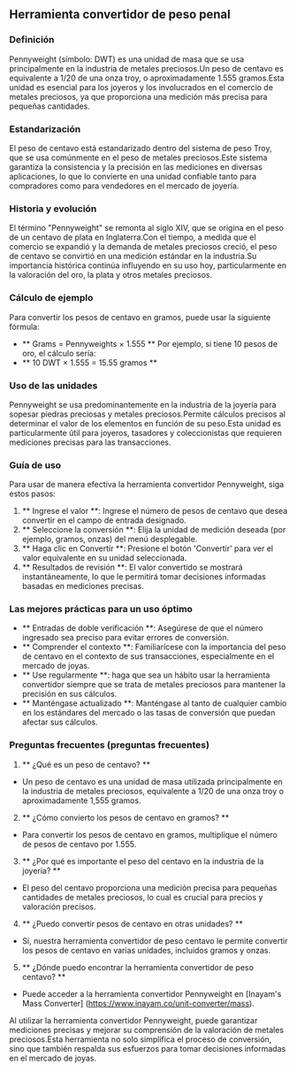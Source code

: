 ## Herramienta convertidor de peso penal

### Definición
Pennyweight (símbolo: DWT) es una unidad de masa que se usa principalmente en la industria de metales preciosos.Un peso de centavo es equivalente a 1/20 de una onza troy, o aproximadamente 1.555 gramos.Esta unidad es esencial para los joyeros y los involucrados en el comercio de metales preciosos, ya que proporciona una medición más precisa para pequeñas cantidades.

### Estandarización
El peso de centavo está estandarizado dentro del sistema de peso Troy, que se usa comúnmente en el peso de metales preciosos.Este sistema garantiza la consistencia y la precisión en las mediciones en diversas aplicaciones, lo que lo convierte en una unidad confiable tanto para compradores como para vendedores en el mercado de joyería.

### Historia y evolución
El término "Pennyweight" se remonta al siglo XIV, que se origina en el peso de un centavo de plata en Inglaterra.Con el tiempo, a medida que el comercio se expandió y la demanda de metales preciosos creció, el peso de centavo se convirtió en una medición estándar en la industria.Su importancia histórica continúa influyendo en su uso hoy, particularmente en la valoración del oro, la plata y otros metales preciosos.

### Cálculo de ejemplo
Para convertir los pesos de centavo en gramos, puede usar la siguiente fórmula:
- ** Grams = Pennyweights × 1.555 **
Por ejemplo, si tiene 10 pesos de oro, el cálculo sería:
- ** 10 DWT × 1.555 = 15.55 gramos **

### Uso de las unidades
Pennyweight se usa predominantemente en la industria de la joyería para sopesar piedras preciosas y metales preciosos.Permite cálculos precisos al determinar el valor de los elementos en función de su peso.Esta unidad es particularmente útil para joyeros, tasadores y coleccionistas que requieren mediciones precisas para las transacciones.

### Guía de uso
Para usar de manera efectiva la herramienta convertidor Pennyweight, siga estos pasos:
1. ** Ingrese el valor **: Ingrese el número de pesos de centavo que desea convertir en el campo de entrada designado.
2. ** Seleccione la conversión **: Elija la unidad de medición deseada (por ejemplo, gramos, onzas) del menú desplegable.
3. ** Haga clic en Convertir **: Presione el botón 'Convertir' para ver el valor equivalente en su unidad seleccionada.
4. ** Resultados de revisión **: El valor convertido se mostrará instantáneamente, lo que le permitirá tomar decisiones informadas basadas en mediciones precisas.

### Las mejores prácticas para un uso óptimo
- ** Entradas de doble verificación **: Asegúrese de que el número ingresado sea preciso para evitar errores de conversión.
- ** Comprender el contexto **: Familiarícese con la importancia del peso de centavo en el contexto de sus transacciones, especialmente en el mercado de joyas.
- ** Use regularmente **: haga que sea un hábito usar la herramienta convertidor siempre que se trata de metales preciosos para mantener la precisión en sus cálculos.
- ** Manténgase actualizado **: Manténgase al tanto de cualquier cambio en los estándares del mercado o las tasas de conversión que puedan afectar sus cálculos.

### Preguntas frecuentes (preguntas frecuentes)

1. ** ¿Qué es un peso de centavo? **
- Un peso de centavo es una unidad de masa utilizada principalmente en la industria de metales preciosos, equivalente a 1/20 de una onza troy o aproximadamente 1,555 gramos.

2. ** ¿Cómo convierto los pesos de centavo en gramos? **
- Para convertir los pesos de centavo en gramos, multiplique el número de pesos de centavo por 1.555.

3. ** ¿Por qué es importante el peso del centavo en la industria de la joyería? **
- El peso del centavo proporciona una medición precisa para pequeñas cantidades de metales preciosos, lo cual es crucial para precios y valoración precisos.

4. ** ¿Puedo convertir pesos de centavo en otras unidades? **
- Sí, nuestra herramienta convertidor de peso centavo le permite convertir los pesos de centavo en varias unidades, incluidos gramos y onzas.

5. ** ¿Dónde puedo encontrar la herramienta convertidor de peso centavo? **
- Puede acceder a la herramienta convertidor Pennyweight en [Inayam's Mass Converter] (https://www.inayam.co/unit-converter/mass).

Al utilizar la herramienta convertidor Pennyweight, puede garantizar mediciones precisas y mejorar su comprensión de la valoración de metales preciosos.Esta herramienta no solo simplifica el proceso de conversión, sino que también respalda sus esfuerzos para tomar decisiones informadas en el mercado de joyas.